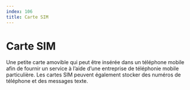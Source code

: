```yaml
---
index: 106
title: Carte SIM
---
```

# Carte SIM

Une petite carte amovible qui peut être insérée dans un téléphone mobile afin de fournir un service à l’aide d’une entreprise de téléphonie mobile particulière. Les cartes SIM peuvent également stocker des numéros de téléphone et des messages texte.